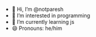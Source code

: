 - 👋 Hi, I’m @notparesh
- 👀 I’m interested in programming
- 🌱 I’m currently learning js
- 😄 Pronouns: he/him


<!---
notparesh/notparesh is a ✨ special ✨ repository because its `README.md` (this file) appears on your GitHub profile.
You can click the Preview link to take a look at your changes.
--->
